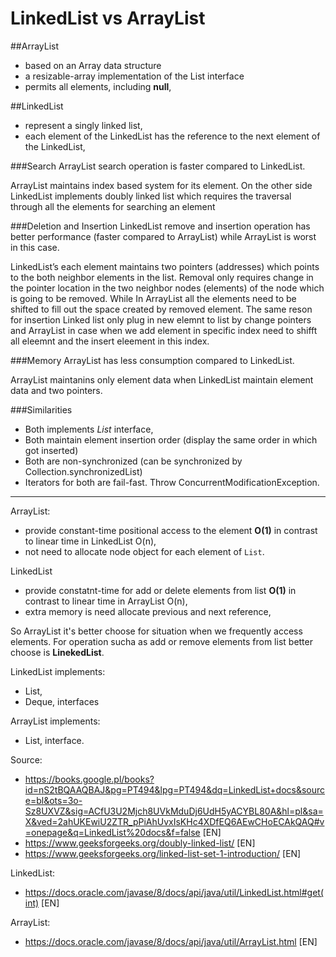 # LinkedList vs ArrayList


##ArrayList
- based on an Array data structure
- a resizable-array implementation of the List interface
- permits all elements, including **null**, 

##LinkedList
-  represent a singly linked list,
-  each element of the LinkedList has the reference to the next element of the LinkedList,


###Search
ArrayList search operation is faster compared to LinkedList. 
 
ArrayList maintains index based system for its element. On the other side LinkedList implements doubly linked list which requires the traversal through all the elements for searching an element


###Deletion and Insertion
LinkedList remove and insertion operation has better performance (faster compared to ArrayList) while ArrayList is worst in this case.

LinkedList’s each element maintains two pointers (addresses) which points to the both neighbor elements in the list. Removal only requires change in the pointer location in the two neighbor nodes (elements) of the node which is going to be removed. While In ArrayList all the elements need to be shifted to fill out the space created by removed element. The same reson for insertion Linked list only plug in new elemnt to list by change pointers and ArrayList in case when we add element in specific index need to shifft all eleemnt and the insert eleement in this index.

###Memory
ArrayList has less consumption compared to LinkedList.

ArrayList maintanins only element data when LinkedList maintain element data and two pointers.

###Similarities
- Both implements *List* interface,
- Both maintain element insertion order (display the same order in which got inserted)
- Both are non-synchronized (can be synchronized by Collection.synchronizedList)
- Iterators for both are fail-fast. Throw  ConcurrentModificationException.
*********************************************************

ArrayList:
 - provide constant-time positional access to the element **O(1)** in contrast to linear time in LinkedList O(n),
 - not need to allocate node object for each element of `List`.

LinkedList
 - provide constatnt-time for add or delete elements from list **O(1)** in contrast to linear time in ArrayList O(n),
 - extra memory is need allocate previous and next reference,

So ArrayList it's better choose for situation when we frequently access elements. For operation sucha as add or remove elements from list better choose is **LinekedList**.

LinkedList implements:
- List,
- Deque,
interfaces

ArrayList implements:
 - List,
interface.

Source: 
 - https://books.google.pl/books?id=nS2tBQAAQBAJ&pg=PT494&lpg=PT494&dq=LinkedList+docs&source=bl&ots=3o-Sz8UXVZ&sig=ACfU3U2Mjch8UVkMduDj6UdH5yACYBL80A&hl=pl&sa=X&ved=2ahUKEwiU2ZTR_pPiAhUvxIsKHc4XDfEQ6AEwCHoECAkQAQ#v=onepage&q=LinkedList%20docs&f=false [EN]
 - https://www.geeksforgeeks.org/doubly-linked-list/ [EN]
 - https://www.geeksforgeeks.org/linked-list-set-1-introduction/ [EN]

 LinkedList:
  - https://docs.oracle.com/javase/8/docs/api/java/util/LinkedList.html#get(int) [EN]

 ArrayList:
 - https://docs.oracle.com/javase/8/docs/api/java/util/ArrayList.html [EN]